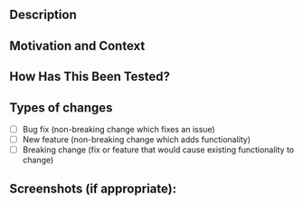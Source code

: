 <!-- Provide a general summary of your changes in the Title above. -->

## Description
<!-- Describe your changes in detail. -->

## Motivation and Context
<!-- Why is this change required? What problem does it solve? -->
<!-- If it fixes an open issue, please link to the issue here. -->

## How Has This Been Tested?
<!-- Please describe in detail how you tested your changes. -->
<!-- Include details of your testing environment, and the tests you ran -->
<!-- to see how your change affects other areas of the code, etc. -->

## Types of changes
<!-- What types of changes does your code introduce? -->
<!-- Check all the boxes that apply: -->

- [ ] Bug fix (non-breaking change which fixes an issue)
- [ ] New feature (non-breaking change which adds functionality)
- [ ] Breaking change (fix or feature that would cause existing functionality to change)

## Screenshots (if appropriate):
<!-- Provide some screenshots. -->
